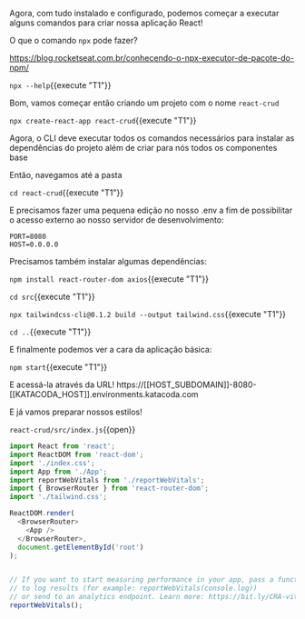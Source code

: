 Agora, com tudo instalado e configurado, podemos começar a executar alguns comandos para criar nossa aplicação React!

O que o comando `npx` pode fazer?

https://blog.rocketseat.com.br/conhecendo-o-npx-executor-de-pacote-do-npm/

`npx --help`{{execute "T1"}}

Bom, vamos começar então criando um projeto com o nome `react-crud`

`npx create-react-app react-crud`{{execute "T1"}}

Agora, o CLI deve executar todos os comandos necessários para instalar as dependências do projeto além de criar para nós todos os componentes base

Então, navegamos até a pasta

`cd react-crud`{{execute "T1"}}

E precisamos fazer uma pequena edição no nosso .env a fim de possibilitar o acesso externo ao nosso servidor de desenvolvimento:

```env
PORT=8080
HOST=0.0.0.0
```

Precisamos também instalar algumas dependências:

`npm install react-router-dom axios`{{execute "T1"}}

`cd src`{{execute "T1"}}

`npx tailwindcss-cli@0.1.2 build --output tailwind.css`{{execute "T1"}}

`cd ..`{{execute "T1"}}

E finalmente podemos ver a cara da aplicação básica:

`npm start`{{execute "T1"}}

E acessá-la através da URL!
https://[[HOST_SUBDOMAIN]]-8080-[[KATACODA_HOST]].environments.katacoda.com


E já vamos preparar nossos estilos!

`react-crud/src/index.js`{{open}}
```js
import React from 'react';
import ReactDOM from 'react-dom';
import './index.css';
import App from './App';
import reportWebVitals from './reportWebVitals';
import { BrowserRouter } from 'react-router-dom';
import './tailwind.css';

ReactDOM.render(
  <BrowserRouter>
    <App />
  </BrowserRouter>,
  document.getElementById('root')
);


// If you want to start measuring performance in your app, pass a function
// to log results (for example: reportWebVitals(console.log))
// or send to an analytics endpoint. Learn more: https://bit.ly/CRA-vitals
reportWebVitals();

```